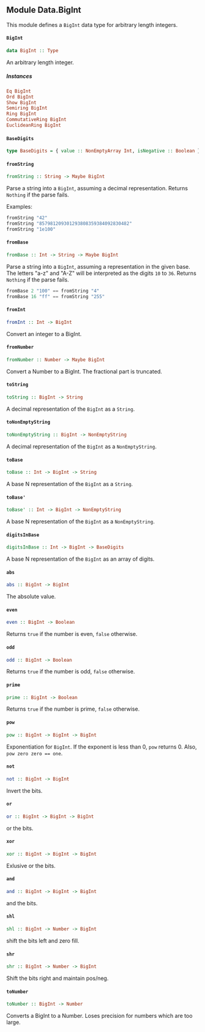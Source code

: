 ## Module Data.BigInt

This module defines a `BigInt` data type for arbitrary length integers.

#### `BigInt`

``` purescript
data BigInt :: Type
```

An arbitrary length integer.

##### Instances
``` purescript
Eq BigInt
Ord BigInt
Show BigInt
Semiring BigInt
Ring BigInt
CommutativeRing BigInt
EuclideanRing BigInt
```

#### `BaseDigits`

``` purescript
type BaseDigits = { value :: NonEmptyArray Int, isNegative :: Boolean }
```

#### `fromString`

``` purescript
fromString :: String -> Maybe BigInt
```

Parse a string into a `BigInt`, assuming a decimal representation. Returns
`Nothing` if the parse fails.

Examples:
```purescript
fromString "42"
fromString "857981209301293808359384092830482"
fromString "1e100"
```

#### `fromBase`

``` purescript
fromBase :: Int -> String -> Maybe BigInt
```

Parse a string into a `BigInt`, assuming a representation in the given base.
The letters "a-z" and "A-Z" will be interpreted as the digits `10` to
`36`. Returns `Nothing` if the parse fails.

```purescript
fromBase 2 "100" == fromString "4"
fromBase 16 "ff" == fromString "255"
```

#### `fromInt`

``` purescript
fromInt :: Int -> BigInt
```

Convert an integer to a BigInt.

#### `fromNumber`

``` purescript
fromNumber :: Number -> Maybe BigInt
```

Convert a Number to a BigInt. The fractional part is truncated.

#### `toString`

``` purescript
toString :: BigInt -> String
```

A decimal representation of the `BigInt` as a `String`.

#### `toNonEmptyString`

``` purescript
toNonEmptyString :: BigInt -> NonEmptyString
```

A decimal representation of the `BigInt` as a `NonEmptyString`.

#### `toBase`

``` purescript
toBase :: Int -> BigInt -> String
```

A base N representation of the `BigInt` as a `String`.

#### `toBase'`

``` purescript
toBase' :: Int -> BigInt -> NonEmptyString
```

A base N representation of the `BigInt` as a `NonEmptyString`.

#### `digitsInBase`

``` purescript
digitsInBase :: Int -> BigInt -> BaseDigits
```

A base N representation of the `BigInt` as an array of digits.

#### `abs`

``` purescript
abs :: BigInt -> BigInt
```

The absolute value.

#### `even`

``` purescript
even :: BigInt -> Boolean
```

Returns `true` if the number is even, `false` otherwise.

#### `odd`

``` purescript
odd :: BigInt -> Boolean
```

Returns `true` if the number is odd, `false` otherwise.

#### `prime`

``` purescript
prime :: BigInt -> Boolean
```

Returns `true` if the number is prime, `false` otherwise.

#### `pow`

``` purescript
pow :: BigInt -> BigInt -> BigInt
```

Exponentiation for `BigInt`. If the exponent is less than 0, `pow`
returns 0. Also, `pow zero zero == one`.

#### `not`

``` purescript
not :: BigInt -> BigInt
```

Invert the bits.

#### `or`

``` purescript
or :: BigInt -> BigInt -> BigInt
```

or the bits.

#### `xor`

``` purescript
xor :: BigInt -> BigInt -> BigInt
```

Exlusive or the bits.

#### `and`

``` purescript
and :: BigInt -> BigInt -> BigInt
```

and the bits.

#### `shl`

``` purescript
shl :: BigInt -> Number -> BigInt
```

shift the bits left and zero fill.

#### `shr`

``` purescript
shr :: BigInt -> Number -> BigInt
```

Shift the bits right and maintain pos/neg.

#### `toNumber`

``` purescript
toNumber :: BigInt -> Number
```

Converts a BigInt to a Number. Loses precision for numbers which are too
large.


